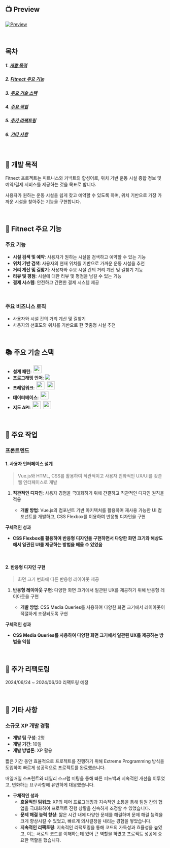 ## 📺 Preview

[![Preview](https://github.com/JJOK97/Fitnect/assets/133585698/80fbe409-b7b1-4d0b-bf4f-c56f8c9c0191)](https://github.com/JJOK97/Fitnect/assets/133585698/80fbe409-b7b1-4d0b-bf4f-c56f8c9c0191)

<br>

## 목차

##### 1. [개발 목적](#-개발-목적)
##### 2. [Fitnect 주요 기능](#-fitnect-주요-기능)
##### 3. [주요 기술 스택](#-주요-기술-스택)
##### 4. [주요 작업](#-주요-작업)
##### 5. [추가 리팩토링](#-추가-리팩토링)
##### 6. [기타 사항](#-기타-사항)

<br>

## 📖 개발 목적

Fitnect 프로젝트는 피트니스와 커넥트의 합성어로, 위치 기반 운동 시설 종합 정보 및 예약/결제 서비스를 제공하는 것을 목표로 합니다. 

사용자가 원하는 운동 시설을 쉽게 찾고 예약할 수 있도록 하며, 위치 기반으로 가장 가까운 시설을 찾아주는 기능을 구현합니다.

<br>

## 🚀 Fitnect 주요 기능

### 주요 기능

- **시설 검색 및 예약**: 사용자가 원하는 시설을 검색하고 예약할 수 있는 기능
- **위치 기반 검색**: 사용자의 현재 위치를 기반으로 가까운 운동 시설을 추천
- **거리 계산 및 길찾기**: 사용자와 주요 시설 간의 거리 계산 및 길찾기 기능
- **리뷰 및 평점**: 시설에 대한 리뷰 및 평점을 남길 수 있는 기능
- **결제 시스템**: 안전하고 간편한 결제 시스템 제공

<br>

### 주요 비즈니스 로직

- 사용자와 시설 간의 거리 계산 및 길찾기
- 사용자의 선호도와 위치를 기반으로 한 맞춤형 시설 추천

<br>

## 📚 주요 기술 스택

- **설계 패턴**: <img src="https://img.shields.io/badge/RESTful%20API-6DB33F?style=for-the-badge&logo=api&logoColor=white" style="height: 25px; margin: 2px">
- **프로그래밍 언어**: <img src="https://img.shields.io/badge/java-007396?style=for-the-badge&logo=java&logoColor=white">
- **프레임워크**: <img src="https://img.shields.io/badge/springboot-6DB33F?style=for-the-badge&logo=springboot&logoColor=white " style="height: 25px; margin: 2px"> <img src="https://img.shields.io/badge/vue.js-4FC08D?style=for-the-badge&logo=vue.js&logoColor=white" style="height: 25px; margin: 2px">
- **데이터베이스**: <img src="https://img.shields.io/badge/mysql-4479A1?style=for-the-badge&logo=mysql&logoColor=white" style="height: 25px; margin: 2px">
- **지도 API**: <img src="https://img.shields.io/badge/tmap-FF0000?style=for-the-badge&logo=tmap&logoColor=white" style="height: 25px; margin: 2px"> <img src="https://img.shields.io/badge/kakaomap-FFCD00?style=for-the-badge&logo=kakaomap&logoColor=white" style="height: 25px; margin: 2px">

<br>

## 🔧 주요 작업

### 프론트엔드

#### 1. 사용자 인터페이스 설계

> Vue.js와 HTML, CSS를 활용하여 직관적이고 사용자 친화적인 UX/UI를 갖춘 웹 인터페이스로 개발

1. **직관적인 디자인**: 사용자 경험을 극대화하기 위해 간결하고 직관적인 디자인 원칙을 적용

    - **개발 방법**: Vue.js의 컴포넌트 기반 아키텍처를 활용하여 재사용 가능한 UI 컴포넌트를 개발하고, CSS Flexbox를 이용하여 반응형 디자인을 구현

**구체적인 성과**

- **CSS Flexbox를 활용하여 반응형 디자인을 구현하면서 다양한 화면 크기와 해상도에서 일관된 UI를 제공하는 방법을 배울 수 있었음**

<br>

#### 2. 반응형 디자인 구현

> 화면 크기 변화에 따른 반응형 레이아웃 제공

1. **반응형 레이아웃 구현**: 다양한 화면 크기에서 일관된 UX를 제공하기 위해 반응형 레이아웃을 구현

    - **개발 방법**: CSS Media Queries를 사용하여 다양한 화면 크기에서 레이아웃이 적절하게 조정되도록 구현

**구체적인 성과**

- **CSS Media Queries를 사용하여 다양한 화면 크기에서 일관된 UX를 제공하는 방법을 익힘**

<br>

## 🔄 추가 리팩토링

2024/06/24 ~ 2024/06/30 리팩토링 예정

<br>

## 👥 기타 사항

### 소규모 XP 개발 경험

- **개발 팀 구성**: 2명
- **개발 기간**: 10일
- **개발 방법론**: XP 활용

짧은 기간 동안 효율적으로 프로젝트를 진행하기 위해 Extreme Programming 방식을 도입하여 빠르게 성공적으로 프로젝트를 완료했습니다. 

매일매일 스프린트와 데일리 스크럼 미팅을 통해 빠른 피드백과 지속적인 개선을 이루었고, 변화하는 요구사항에 유연하게 대응했습니다.

- **구체적인 성과**
    - **효율적인 팀워크**: XP의 페어 프로그래밍과 지속적인 소통을 통해 팀원 간의 협업을 극대화하여 프로젝트 진행 상황을 신속하게 조정할 수 있었습니다.
    - **문제 해결 능력 향상**: 짧은 시간 내에 다양한 문제를 해결하며 문제 해결 능력을 크게 향상시킬 수 있었고, 빠르게 의사결정을 내리는 경험을 쌓았습니다.
    - **지속적인 리팩토링**: 지속적인 리팩토링을 통해 코드의 가독성과 효율성을 높였고, 이는 서로의 코드를 이해하는데 있어 큰 역할을 하였고 프로젝트 성공에 중요한 역할을 했습니다.
